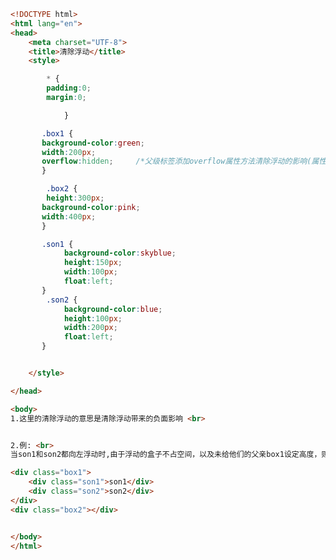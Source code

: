
<BlogInfo id="78" title="52.父级标签添加overflow的方法清除浮动" author="白日梦想猿" pv=0 read_times=0 pre_cost_time="0分50秒" category="css学习" tag_list="['css学习']" create_time="2020.07.21 17:26:38" update_time="2020.07.21 17:28:45" />

```html
<!DOCTYPE html>
<html lang="en">
<head>
    <meta charset="UTF-8">
    <title>清除浮动</title>
    <style>

        * {
        padding:0;
        margin:0;

            }

       .box1 {
       background-color:green;
       width:200px;
       overflow:hidden;     /*父级标签添加overflow属性方法清除浮动的影响(属性值写为:hidden,auto,scroll都可以实现清除浮动)*/
       }

        .box2 {
        height:300px;
       background-color:pink;
       width:400px;
       }

       .son1 {
            background-color:skyblue;
            height:150px;
            width:100px;
            float:left;
       }
        .son2 {
            background-color:blue;
            height:100px;
            width:200px;
            float:left;
       }


    </style>

</head>

<body>
1.这里的清除浮动的意思是清除浮动带来的负面影响 <br>


2.例: <br>
当son1和son2都向左浮动时,由于浮动的盒子不占空间，以及未给他们的父亲box1设定高度，则box1的高度就会默认为0，box2就会显示在son1和son2的底部

<div class="box1">
    <div class="son1">son1</div>
    <div class="son2">son2</div>
</div>
<div class="box2"></div>


</body>
</html>
```
